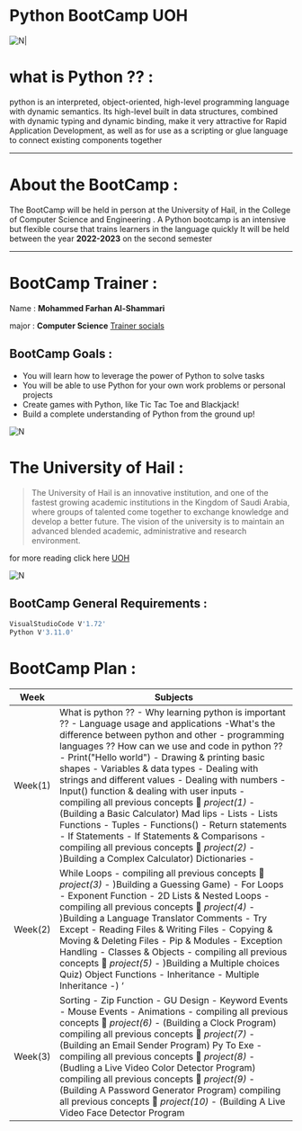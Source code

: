 # Python BootCamp UOH


![N|](https://i.imgur.com/htoBH8i.jpg)

# what is Python ?? :
python is an interpreted, object-oriented, high-level programming language with dynamic semantics. Its high-level built in data structures, combined with dynamic typing and dynamic binding, make it very attractive for Rapid Application Development, as well as for use as a scripting or glue language to connect existing components together
___
# About the BootCamp :
The BootCamp will be held in person at the University of Hail, in the College of Computer Science and Engineering . A Python bootcamp is an intensive but flexible course that trains learners in the language quickly It will be held between the year **2022-2023** on the second semester
___     
# BootCamp Trainer :
Name : **Mohammed Farhan Al-Shammari**

major : **Computer Science** 
[Trainer socials ](https://t.co/7JVgRh9arv)




## BootCamp Goals :

- You will learn how to leverage the power of Python to solve tasks
- You will be able to use Python for your own work problems or personal projects
- Create games with Python, like Tic Tac Toe and Blackjack!
- Build a complete understanding of Python from the ground up!

![N](https://i.imgur.com/BL8A4YW.jpg)
# The University of Hail :

> The University of Hail is an innovative institution, and one of the fastest growing academic institutions in the Kingdom of Saudi Arabia, where groups of talented come together to exchange knowledge and develop a better future. The vision of the university is to maintain an advanced blended academic, administrative and research environment.

for more reading click here [UOH](https://www.uoh.edu.sa/en)

![N](https://almnatiq.net/wp-content/uploads/2020/03/001.jpg)



## BootCamp General Requirements :
```sh
VisualStudioCode V'1.72'
Python V'3.11.0'
```

# BootCamp Plan :
| Week    | Subjects                                                                                                                                                                                                                                                          |
|------------|--------------------------------------------------------------------------------------------------------------------------------------------------------------------------------------------------------------------------------------------------------------------|
| Week(1) | What is python ?? - Why learning python is important ?? - Language usage and applications -What's the difference between python and other - programming languages ?? How can we use and code in python ?? - Print("Hello world") - Drawing & printing basic shapes - Variables & data types - Dealing with strings and different values - Dealing with numbers - Input() function & dealing with user inputs - compiling all previous concepts  *project(1)* - (Building a Basic Calculator) Mad lips - Lists - Lists Functions - Tuples - Functions() - Return statements - If Statements - If Statements & Comparisons - compiling all previous concepts  *project(2)* - )Building a Complex Calculator) Dictionaries - |
| Week(2)  | While Loops - compiling all previous concepts  *project(3)* - )Building a Guessing Game) - For Loops - Exponent Function - 2D Lists & Nested Loops - compiling all previous concepts  *project(4)* - )Building a Language Translator Comments - Try Except - Reading Files & Writing Files - Copying & Moving & Deleting Files - Pip & Modules - Exception Handling - Classes & Objects - compiling all previous concepts  *project(5)* - )Building a Multiple choices Quiz) Object Functions - Inheritance - Multiple Inheritance -) ‘                                                                                                                                                           |
| Week(3) | Sorting - Zip Function - GU Design - Keyword Events - Mouse Events - Animations - compiling all previous concepts  *project(6)* - (Building a Clock Program) compiling all previous concepts  *project(7)* - (Building an Email Sender Program) Py To Exe - compiling all previous concepts  *project(8)* - (Budling a Live Video Color Detector Program) compiling all previous concepts  *project(9)* - (Building A Password Generator Program) compiling all previous concepts  *project(10)* - (Building A Live Video Face Detector Program                                                                                                                                                                              |
